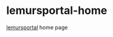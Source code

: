 # lemursportal-home
<a href="https://www.lemursportal.org" target="_blank">lemursportal</a> home page
